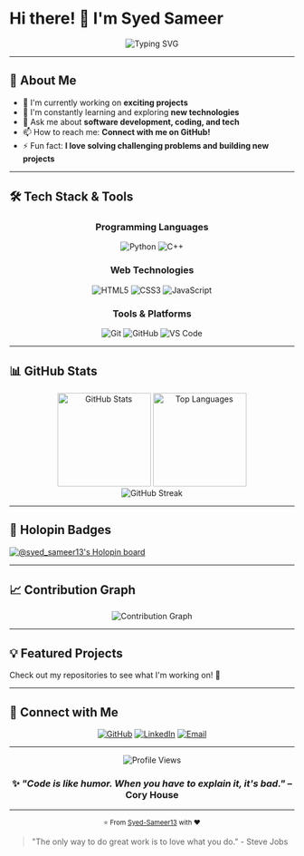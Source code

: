 # Hi there! 👋 I'm Syed Sameer

<div align="center">
  <img src="https://readme-typing-svg.herokuapp.com?font=Fira+Code&weight=600&size=28&pause=1000&color=2E9EF7&center=true&vCenter=true&width=600&lines=Welcome+to+my+GitHub+Profile!;Software+Developer+%7C+Tech+Enthusiast;Always+learning+and+building!" alt="Typing SVG" />
</div>

---

## 🚀 About Me

- 🔭 I'm currently working on **exciting projects**
- 🌱 I'm constantly learning and exploring **new technologies**
- 💬 Ask me about **software development, coding, and tech**
- 📫 How to reach me: **Connect with me on GitHub!**
- ⚡ Fun fact: **I love solving challenging problems and building new projects**

---

## 🛠️ Tech Stack & Tools

<div align="center">

### Programming Languages
![Python](https://img.shields.io/badge/Python-3776AB?style=for-the-badge&logo=python&logoColor=white)
![C++](https://img.shields.io/badge/C++-00599C?style=for-the-badge&logo=cplusplus&logoColor=white)

### Web Technologies
![HTML5](https://img.shields.io/badge/HTML5-E34F26?style=for-the-badge&logo=html5&logoColor=white)
![CSS3](https://img.shields.io/badge/CSS3-1572B6?style=for-the-badge&logo=css3&logoColor=white)
![JavaScript](https://img.shields.io/badge/JavaScript-F7DF1E?style=for-the-badge&logo=javascript&logoColor=black)

### Tools & Platforms
![Git](https://img.shields.io/badge/Git-F05032?style=for-the-badge&logo=git&logoColor=white)
![GitHub](https://img.shields.io/badge/GitHub-181717?style=for-the-badge&logo=github&logoColor=white)
![VS Code](https://img.shields.io/badge/VS_Code-007ACC?style=for-the-badge&logo=visual-studio-code&logoColor=white)
</div>

---

## 📊 GitHub Stats

<div align="center">
  <img src="https://github-readme-stats.vercel.app/api?username=Syed-Sameer13&show_icons=true&theme=radical&hide_border=true&count_private=true" alt="GitHub Stats" height="165" />
  <img src="https://github-readme-stats.vercel.app/api/top-langs/?username=Syed-Sameer13&layout=compact&theme=radical&hide_border=true" alt="Top Languages" height="165" />
</div>

<div align="center">
  <img src="https://github-readme-streak-stats.herokuapp.com/?user=Syed-Sameer13&theme=radical&hide_border=true" alt="GitHub Streak" />
</div>

---

## 🏅 Holopin Badges

[![@syed_sameer13's Holopin board](https://holopin.me/syed_sameer13)](https://holopin.io/@syed_sameer13)

---

## 📈 Contribution Graph

<div align="center">
  <img src="https://github-readme-activity-graph.vercel.app/graph?username=Syed-Sameer13&theme=react-dark&hide_border=true" alt="Contribution Graph" />
</div>

---

## 💡 Featured Projects

Check out my repositories to see what I'm working on! 🚀

---

## 🤝 Connect with Me

<div align="center">
  
[![GitHub](https://img.shields.io/badge/GitHub-181717?style=for-the-badge&logo=github&logoColor=white)](https://github.com/Syed-Sameer13)
[![LinkedIn](https://img.shields.io/badge/LinkedIn-0077B5?style=for-the-badge&logo=linkedin&logoColor=white)](https://linkedin.com)
[![Email](https://img.shields.io/badge/Email-D14836?style=for-the-badge&logo=gmail&logoColor=white)](mailto:your.email@example.com)

</div>

---

<div align="center">
  <img src="https://komarev.com/ghpvc/?username=Syed-Sameer13&color=blue&style=flat-square&label=Profile+Views" alt="Profile Views" />
</div>

<div align="center">
  
### ✨ *"Code is like humor. When you have to explain it, it's bad."* – Cory House

</div>

---

<div align="center">
  <sub>⭐ From <a href="https://github.com/Syed-Sameer13">Syed-Sameer13</a> with ❤️</sub>
</div>


> "The only way to do great work is to love what you do." - Steve Jobs
